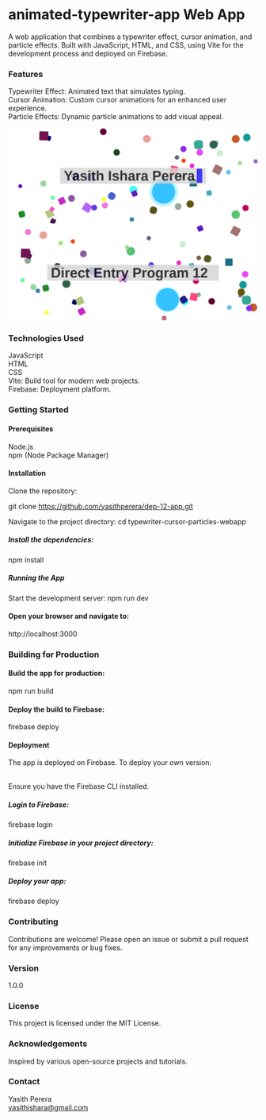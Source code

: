 # animated-typewriter-app Web App
A web application that combines a typewriter effect, cursor animation, and particle effects. Built with JavaScript, HTML, and CSS, using Vite for the development process and deployed on Firebase.

### Features
Typewriter Effect: Animated text that simulates typing.<br>
Cursor Animation: Custom cursor animations for an enhanced user experience.<br>
Particle Effects: Dynamic particle animations to add visual appeal.<br>

<img src="/screenshots/1.png">
<img src="/screenshots/2.png">

### Technologies Used
JavaScript<br>
HTML<br>
CSS<br>
Vite: Build tool for modern web projects.<br>
Firebase: Deployment platform.<br>

### Getting Started
#### Prerequisites
Node.js<br>
npm (Node Package Manager)<br>

#### Installation
Clone the repository:

git clone https://github.com/yasithperera/dep-12-app.git

Navigate to the project directory:
cd typewriter-cursor-particles-webapp

##### Install the dependencies:
npm install

##### Running the App
Start the development server:
npm run dev

#### Open your browser and navigate to:
http://localhost:3000

### Building for Production

#### Build the app for production:
npm run build

#### Deploy the build to Firebase:
firebase deploy

#### Deployment
The app is deployed on Firebase. To deploy your own version:

<br>Ensure you have the Firebase CLI installed.

##### Login to Firebase:
firebase login

##### Initialize Firebase in your project directory:
firebase init

##### Deploy your app:
firebase deploy

### Contributing
Contributions are welcome! Please open an issue or submit a pull request for any improvements or bug fixes.

### Version
1.0.0

### License
This project is licensed under the MIT License.

### Acknowledgements
Inspired by various open-source projects and tutorials.

### Contact
Yasith Perera<br>
yasithishara@gmail.com
